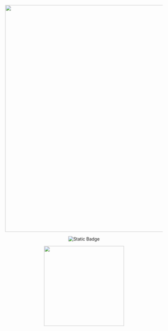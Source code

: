 <p align="center">
      <img src="https://i.ibb.co/VgqLdNG/lr-logo.png" width="726">
</p>

<p align="center">
   <img alt="Static Badge" src="https://img.shields.io/badge/Asm-FASM-blue?label=Asm&labelColor=%231303fc&color=%23ffffff">
</p>


<p align= "center">
  <img src="https://i.ibb.co/d4kYsy1/In-progress.gif" width=256>
</p>
